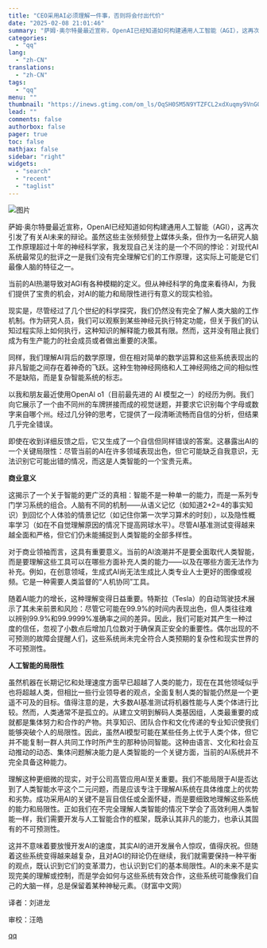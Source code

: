 ```yaml
---
title: "CEO采用AI必须理解一件事，否则将会付出代价"
date: "2025-02-08 21:01:46"
summary: "萨姆·奥尔特曼最近宣称，OpenAI已经知道如何构建通用人工智能（AGI），这再次引发了有关AI未来..."
categories:
  - "qq"
lang:
  - "zh-CN"
translations:
  - "zh-CN"
tags:
  - "qq"
menu: ""
thumbnail: "https://inews.gtimg.com/om_ls/OqSH0SM5N9YTZFCL2xdXuqmy9VnGOvRtAXwnTMG46_0GcAA_640360/0"
lead: ""
comments: false
authorbox: false
pager: true
toc: false
mathjax: false
sidebar: "right"
widgets:
  - "search"
  - "recent"
  - "taglist"
---
```


![图片](https://inews.gtimg.com/om_bt/OsPsIjnGqsZUyZmK-txJWe-StppAnj7cJ3PM529-tQwUcAA/641)  

  


萨姆·奥尔特曼最近宣称，OpenAI已经知道如何构建通用人工智能（AGI），这再次引发了有关AI未来的辩论。虽然这些主张频频登上媒体头条，但作为一名研究人脑工作原理超过十年的神经科学家，我发现自己关注的是一个不同的悖论：对现代AI系统最常见的批评之一是我们没有完全理解它们的工作原理，这实际上可能是它们最像人脑的特征之一。  


  


当前的AI热潮导致对AGI有各种模糊的定义。但从神经科学的角度来看待AI，为我们提供了宝贵的机会，对AI的能力和局限性进行有意义的现实检验。  


  


现实是，尽管经过了几个世纪的科学探究，我们仍然没有完全了解人类大脑的工作机制。作为研究人员，我们可以观察到某些神经元执行特定功能，但关于我们的认知过程实际上如何执行，这种知识的解释能力极其有限。然而，这并没有阻止我们成为有生产能力的社会成员或者做出重要的决策。  


  


同样，我们理解AI背后的数学原理，但在相对简单的数学运算和这些系统表现出的非凡智能之间存在着神奇的飞跃。这种生物神经网络和人工神经网络之间的相似性不是缺陷，而是复杂智能系统的标志。  


  


以我和朋友最近使用OpenAI o1（目前最先进的 AI 模型之一）的经历为例。我们向它展示了一个由不同州的车牌拼接而成的视觉谜题，并要求它识别每个字母或数字来自哪个州。经过几分钟的思考，它提供了一段清晰流畅而自信的分析，但结果几乎完全错误。  


  


即使在收到详细反馈之后，它又生成了一个自信但同样错误的答案。这暴露出AI的一个关键局限性：尽管当前的AI在许多领域表现出色，但它可能缺乏自我意识，无法识别它可能出错的情况，而这是人类智能的一个宝贵元素。  


  


**商业意义**

  


这揭示了一个关于智能的更广泛的真相：智能不是一种单一的能力，而是一系列专门学习系统的组合。人脑有不同的机制——从语义记忆（如知道2+2=4的事实知识）到回忆个人体验的情景记忆（如记住你第一次学习算术的时刻），以及隐性概率学习（如在不自觉理解原因的情况下提高网球水平）。尽管AI基准测试变得越来越全面和严格，但它们仍未能捕捉到人类智能的全部多样性。  


  


对于商业领袖而言，这具有重要意义。当前的AI浪潮并不是要全面取代人类智能，而是要理解这些工具可以在哪些方面补充人类的能力——以及在哪些方面无法作为补充。例如，在创意领域，生成式AI尚无法生成比人类专业人士更好的图像或视频。它是一种需要人类监督的“人机协同”工具。  


  


随着AI能力的增长，这种理解变得日益重要。特斯拉（Tesla）的自动驾驶技术展示了其未来前景和风险：尽管它可能在99.9%的时间内表现出色，但人类往往难以辨别99.9%和99.9999%准确率之间的差异。因此，我们可能对其产生一种过度的信任，忽视了小数点后增加几位数对于确保真正安全的重要性。偶尔出现的不可预测的故障会提醒人们，这些系统尚未完全符合人类预期的复杂性和现实世界的不可预测性。  


  


**人工智能的局限性**

  


虽然机器在长期记忆和处理速度方面早已超越了人类的能力，现在在其他领域似乎也将超越人类，但相比一些行业领导者的观点，全面复制人类的智能仍然是一个更遥不可及的目标。值得注意的是，大多数AI基准测试将机器性能与人类个体进行比较。然而，人类通常不是孤立的。从建立文明到解码人类基因组，人类最重要的成就都是集体努力和合作的产物。共享知识、团队合作和文化传递的专业知识使我们能够突破个人的局限性。因此，虽然AI模型可能在某些任务上优于人类个体，但它并不能复制一群人共同工作时所产生的那种协同智能。这种由语言、文化和社会互动推动的动态、集体问题解决能力是人类智能的一个关键方面，当前的AI系统并不完全具备这种能力。  


  


理解这种更细微的现实，对于公司高管应用AI至关重要。我们不能局限于AI是否达到了人类智能水平这个二元问题，而是应该专注于理解AI系统在具体维度上的优势和劣势。成功采用AI的关键不是盲目信任或全面怀疑，而是要细致地理解这些系统的能力和局限性。正如我们在不完全理解人类智能的情况下学会了高效利用人类智能一样，我们需要开发与人工智能合作的框架，既承认其非凡的能力，也承认其固有的不可预测性。  


  


这并不意味着要放慢开发AI的速度，其实AI的进开发展令人惊叹，值得庆祝。但随着这些系统变得越来越复杂，且对AGI的辩论仍在继续，我们就需要保持一种平衡的观点，既认识到它们的变革潜力，也认识到它们的基本局限性。AI的未来不是实现完美的理解或控制，而是学会如何与这些系统有效合作，这些系统可能像我们自己的大脑一样，总是保留着某种神秘元素。（财富中文网）  


  


译者：刘进龙  


  


审校：汪皓

[qq](https://new.qq.com/rain/a/20250208A08E8Q00)
